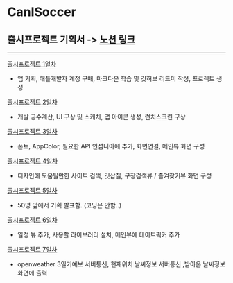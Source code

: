 # CanISoccer
## 출시프로젝트 기획서 -> [노션 링크](https://stellar-lynx-3dd.notion.site/81ae55c6ca844a0fbcbed637f6c0ea38)
-----
[출시프로젝트 1일차](./workLog/20211115.md)
- 앱 기획, 애플개발자 계정 구매, 마크다운 학습 및 깃허브 리드미 작성, 프로젝트 생성

[출시프로젝트 2일차](./workLog/20211116.md)
- 개발 공수계산, UI 구상 및 스케치, 앱 아이콘 생성, 런치스크린 구상

[출시프로젝트 3일차](./workLog/20211117.md)
- 폰트, AppColor, 필요한 API 인섬니아에 추가, 화면연결, 메인뷰 화면 구성

[출시프로젝트 4일차](./workLog/20211118.md)
- 디자인에 도움될만한 사이트 검색, 깃삽질, 구장검색뷰 / 즐겨찾기뷰 화면 구성

[출시프로젝트 5일차](./workLog/20211119.md)
- 50명 앞에서 기획 발표함. (코딩은 안함..)

[출시프로젝트 6일차](./workLog/20211120.md)
- 일정 뷰 추가, 사용할 라이브러리 설치, 메인뷰에 데이트픽커 추가

[출시프로젝트 7일차](./workLog/20211121.md)
- openweather 3일기예보 서버통신, 현재위치 날씨정보 서버통신 ,받아온 날씨정보 화면에 출력
